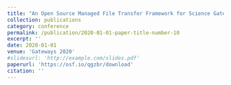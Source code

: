 ```yaml
---
title: "An Open Source Managed File Transfer Framework for Science Gateways"
collection: publications
category: conference
permalink: /publication/2020-01-01-paper-title-number-10
excerpt: ''
date: 2020-01-01
venue: 'Gateways 2020'
#slidesurl: 'http://example.com/slides.pdf'
paperurl: 'https://osf.io/qgzbr/download'
citation: ''
---
```

